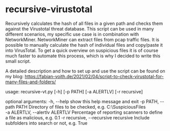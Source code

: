 # recursive-virustotal
Recursively calculates the hash of all files in a given path and checks them against the Virustotal threat database.
This script can be used in many different scenarios, my specific use case is in combination with NetworkMiner.
NetworkMiner can extract files from pcap traffic files. It is possible to manually calculate the hash of individual files and copy/paste it into VirusTotal.
To get a quick overview on suspicious files it is of course much faster to automate this process, which is why I decided to write this small script.

A detailed description and how to set up and use the script can be found on my blog:
https://fabian-voith.de/2021/02/04/script-to-check-virustotal-for-many-files-and-folders/

usage: recursive-vt.py [-h] [-p PATH] [-a ALERTLV] [-r recursive]

optional arguments:
  -h, --help            show this help message and exit
  -p PATH, --path PATH  Directory of files to be checked, e.g.
                        C:\SuspiciousFiles\
  -a ALERTLV, --alertlv ALERTLV
                        Percentage of reporting scanners to define a file as
                        malicious, e.g. 0.1
  -r recursive, --recursive recursive
                        Include subfolders into search or not, e.g. True
